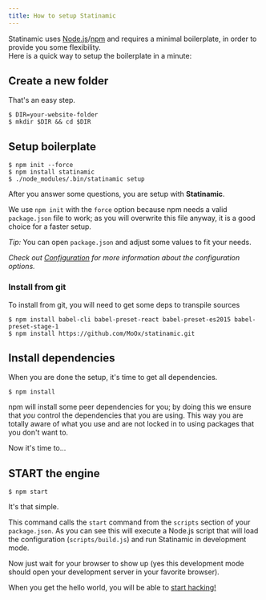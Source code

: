 ```yaml
---
title: How to setup Statinamic
---
```


Statinamic uses
[Node.js](http://nodejs.org/)/[npm](http://npmjs.com/)
and requires a minimal boilerplate, in order to provide you some
flexibility.  
Here is a quick way to setup the boilerplate in a minute:

## Create a new folder

That's an easy step.

```console
$ DIR=your-website-folder
$ mkdir $DIR && cd $DIR
```

## Setup boilerplate

```console
$ npm init --force
$ npm install statinamic
$ ./node_modules/.bin/statinamic setup
```

After you answer some questions, you are setup with **Statinamic**.

We use `npm init` with the `force` option because npm needs a valid `package.json`
file to work; as you will overwrite this file anyway, it is a good choice for a
faster setup.

_Tip:_ You can open `package.json` and adjust some values to fit your needs.

_Check out [Configuration](../usage/configuration/) for more information about
the configuration options._

### Install from git

To install from git, you will need to get some deps to transpile sources

```console
$ npm install babel-cli babel-preset-react babel-preset-es2015 babel-preset-stage-1
$ npm install https://github.com/MoOx/statinamic.git
```

## Install dependencies

When you are done the setup, it's time to get all dependencies.

```console
$ npm install
```

npm will install some peer dependencies for you; by doing this we ensure that
_you_ control the dependencies that you are using. This way you are totally aware
of what you use and are not locked in to using packages that you don't want to.

Now it's time to...

## START the engine

```console
$ npm start
```

It's that simple.

This command calls the `start` command from the `scripts` section of your
`package.json`.
As you can see this will execute a Node.js script that will load the
configuration (`scripts/build.js`) and run Statinamic in development mode.

Now just wait for your browser to show up (yes this development mode should open
your development server in your favorite browser).

When you get the hello world, you will be able to [start hacking!](../usage/)

